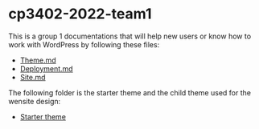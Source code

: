 # cp3402-2022-team1

This is a group 1 documentations that will help new users or know how to work with WordPress by following these files:

- [Theme.md](./Theme.md)
- [Deployment.md](./Deployment.md)
- [Site.md](./Site.md)

The following folder is the starter theme and the child theme used for the wensite design:

- [Starter theme](./)

